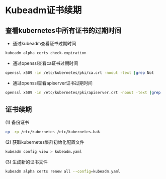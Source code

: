 # Kubeadm证书续期
## 查看kubernetes中所有证书的过期时间
* 通过kubeadm查看证书过期时间

```sh
kubeadm alpha certs check-expiration
```

* 通过openssl查看ca证书过期时间

```sh
openssl x509 -in /etc/kubernetes/pki/ca.crt -noout -text |grep Not
```

* 通过openssl查看apiserver证书过期时间

```sh
openssl x509 -in /etc/kubernetes/pki/apiserver.crt -noout -text |grep ' Not '
```

## 证书续期
(1) 备份证书
```sh
cp -rp /etc/kubernetes /etc/kubernetes.bak
```

(2) 获取kubernetes集群初始化配置文件
```sh
kubeadm config view > kubeadm.yaml
```

(3) 生成新的证书文件
```sh
kubeadm alpha certs renew all --config=kubeadm.yaml
```
